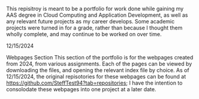 
This repisitroy is meant to be a portfolio for work done while gaining my AAS degree in Cloud Computing and Application Development, as well as any relevant future projects as my career develops. Some academic projects were turned in for a grade, rather than because I thought them wholly complete, and may continue to be worked on over time.

12/15/2024

Webpages Section
This section of the portfolio is for the webpages created from 2024, from various assignments. Each of the pages can be viewed by downloading the files, and opening the relevant index file by choice. As of 12/15/2024, the original repisotories for these webpages can be found at https://github.com/SteffTest94?tab=repositories; I have the intention to consolodate these webpages into one project at a later date.
<!---
SteffTest94/SteffTest94 is a ✨ special ✨ repository because its `README.md` (this file) appears on your GitHub profile.
You can click the Preview link to take a look at your changes.
--->
